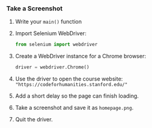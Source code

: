 ### Take a Screenshot

1. Write your `main()` function

2. Import Selenium WebDriver:

   ```python
   from selenium import webdriver
   ```

3. Create a WebDriver instance for a Chrome browser:

   ```python
   driver = webdriver.Chrome()
   ```

4. Use the driver to open the course website: `"https://codeforhumanities.stanford.edu/"`

5. Add a short delay so the page can finish loading.

6. Take a screenshot and save it as `homepage.png`.

7. Quit the driver.
